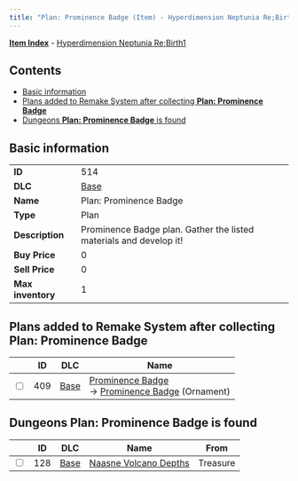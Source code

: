 ```yaml
---
title: "Plan: Prominence Badge (Item) - Hyperdimension Neptunia Re;Birth1"
---
```


[**Item Index**](/neptunia/rb1/item/index.html) - [Hyperdimension Neptunia Re;Birth1](/neptunia/rb1)

## Contents

- [Basic information](#basic-information)
- [Plans added to Remake System after collecting **Plan: Prominence Badge**](#plans-added-to-remake-system-after-collecting-plan-prominence-badge)
- [Dungeons **Plan: Prominence Badge** is found](#dungeons-plan-prominence-badge-is-found)

## Basic information

|   |   |
| -- | -- |
| **ID** | 514 |
| **DLC** | [Base](/neptunia/rb1/dlc/1-base.html) |
| **Name** | Plan: Prominence Badge |
| **Type** | Plan |
| **Description** | Prominence Badge plan. Gather the listed materials and develop it! |
| **Buy Price** | 0 |
| **Sell Price** | 0 |
| **Max inventory** | 1 |

## Plans added to Remake System after collecting **Plan: Prominence Badge**

|    | ID | DLC | Name |
| -- | -- | --- | ---- |
| <input type="checkbox" id="rb1-remake-1-409" class="trackbox" /> | 409 | [Base](/neptunia/rb1/dlc/1-base.html) | [Prominence Badge](/neptunia/rb1/remake/1-409-prominence-badge.html)<br />→ [Prominence Badge](/neptunia/rb1/item/1-2735-prominence-badge.html) (Ornament) |

## Dungeons **Plan: Prominence Badge** is found

|    | ID | DLC | Name | From |
| -- | -- | --- | ---- | ---- |
| <input type="checkbox" id="rb1-dungeon-1-128" class="trackbox" /> | 128 | [Base](/neptunia/rb1/dlc/1-base.html) | [Naasne Volcano Depths](/neptunia/rb1/dungeon/1-128-naasne-volcano-depths.html) | Treasure |